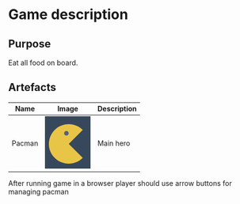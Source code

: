 # Game description
## Purpose
 Eat all food on board.
## Artefacts
Name | Image | Description
--- | --- | ---
Pacman |  ![pacman.png](./artefacts/pacman.png)| Main hero






After running game in a browser player should use arrow buttons for managing pacman